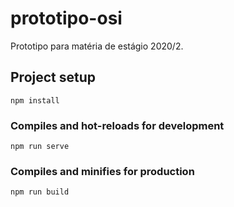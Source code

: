 # prototipo-osi
Prototipo para matéria de estágio 2020/2.

## Project setup
```
npm install
```

### Compiles and hot-reloads for development
```
npm run serve
```

### Compiles and minifies for production
```
npm run build
```

